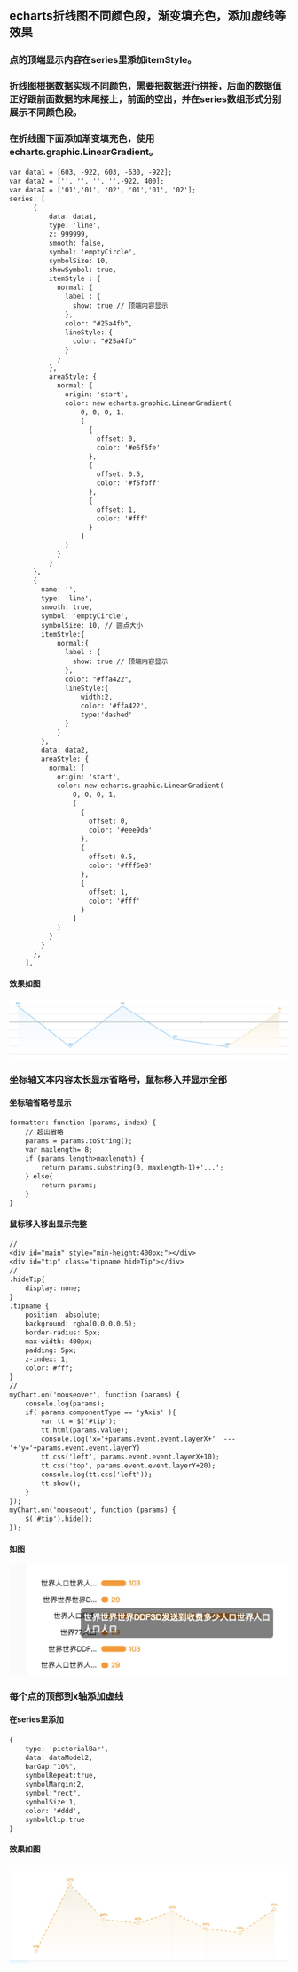 ## echarts折线图不同颜色段，渐变填充色，添加虚线等效果
### 点的顶端显示内容在series里添加itemStyle。
### 折线图根据数据实现不同颜色，需要把数据进行拼接，后面的数据值正好跟前面数据的末尾接上，前面的空出，并在series数组形式分别展示不同颜色段。
### 在折线图下面添加渐变填充色，使用echarts.graphic.LinearGradient。

    var data1 = [603, -922, 603, -630, -922];
    var data2 = ['', '', '', '',-922, 400];
    var dataX = ['01','01', '02', '01','01', '02'];
    series: [
          {
              data: data1,
              type: 'line',
              z: 999999,
              smooth: false,
              symbol: 'emptyCircle',
              symbolSize: 10,
              showSymbol: true,
              itemStyle : { 
                normal: {
                  label : {
                    show: true // 顶端内容显示
                  },
                  color: "#25a4fb",
                  lineStyle: {
                    color: "#25a4fb"
                  }
                }
              },
              areaStyle: {
                normal: {      
                  origin: 'start',
                  color: new echarts.graphic.LinearGradient(     
                      0, 0, 0, 1,
                      [
                        {
                          offset: 0, 
                          color: '#e6f5fe'
                        },
                        {
                          offset: 0.5, 
                          color: '#f5fbff'
                        },
                        {
                          offset: 1, 
                          color: '#fff'
                        }   
                      ]                  
                  )                            
                }
              }
          },
          {
            name: '',
            type: 'line',
            smooth: true,
            symbol: 'emptyCircle',
            symbolSize: 10, // 圆点大小
            itemStyle:{
                normal:{
                  label : {
                    show: true // 顶端内容显示
                  },
                  color: "#ffa422",
                  lineStyle:{
                      width:2,
                      color: '#ffa422',
                      type:'dashed' 
                  }
                }
            },
            data: data2,
            areaStyle: {
              normal: {      
                origin: 'start',
                color: new echarts.graphic.LinearGradient(     
                    0, 0, 0, 1,
                    [
                      {
                        offset: 0, 
                        color: '#eee9da'
                      },
                      {
                        offset: 0.5,
                        color: '#fff6e8'
                      },
                      {
                        offset: 1, 
                        color: '#fff'
                      }
                    ]                  
                )                            
              }
            }
          },
        ],

#### 效果如图

![Image text](https://raw.githubusercontent.com/territoryfan/echarts/master/1.jpg)

      
### 坐标轴文本内容太长显示省略号，鼠标移入并显示全部

#### 坐标轴省略号显示

    formatter: function (params, index) {
        // 超出省略
        params = params.toString();
        var maxlength= 8;
        if (params.length>maxlength) {
            return params.substring(0, maxlength-1)+'...';
        } else{
            return params;
        }
    }
#### 鼠标移入移出显示完整

    //
    <div id="main" style="min-height:400px;"></div>
    <div id="tip" class="tipname hideTip"></div>
    // 
    .hideTip{ 
        display: none;
    }
    .tipname {
        position: absolute;
        background: rgba(0,0,0,0.5);
        border-radius: 5px;
        max-width: 400px;
        padding: 5px;
        z-index: 1;
        color: #fff;
    }
    //
    myChart.on('mouseover', function (params) { 
        console.log(params);
        if( params.componentType == 'yAxis' ){
            var tt = $('#tip');
            tt.html(params.value);
            console.log('x='+params.event.event.layerX+'  ---'+'y='+params.event.event.layerY)
            tt.css('left', params.event.event.layerX+10);
            tt.css('top', params.event.event.layerY+20);
            console.log(tt.css('left'));
            tt.show();
        }
    });
    myChart.on('mouseout', function (params) {
        $('#tip').hide();
    });
#### 如图
    
![Image text](https://raw.githubusercontent.com/territoryfan/echarts/master/2.jpg)
    
### 每个点的顶部到x轴添加虚线

#### 在series里添加

    {
        type: 'pictorialBar', 
        data: dataModel2,
        barGap:"10%",
        symbolRepeat:true,
        symbolMargin:2,
        symbol:"rect",
        symbolSize:1,
        color: '#ddd',
        symbolClip:true 
    }
#### 效果如图
    
![Image text](https://raw.githubusercontent.com/territoryfan/echarts/master/3.jpg)